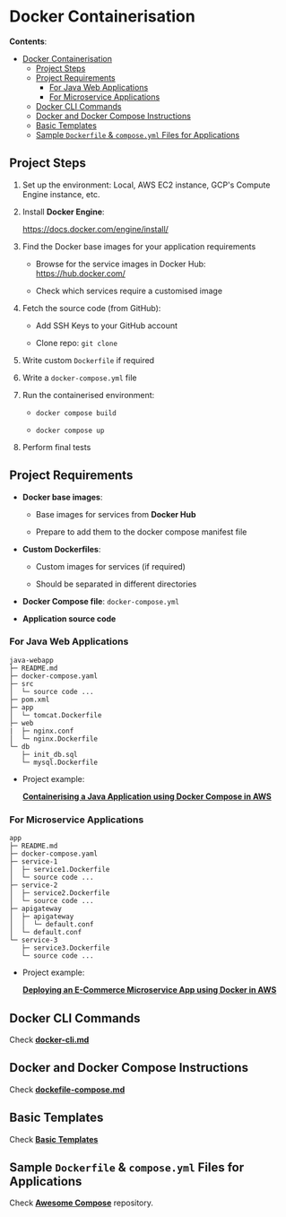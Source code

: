 # Docker Containerisation

**Contents**:

- [Docker Containerisation](#docker-containerisation)
  - [Project Steps](#project-steps)
  - [Project Requirements](#project-requirements)
    - [For Java Web Applications](#for-java-web-applications)
    - [For Microservice Applications](#for-microservice-applications)
  - [Docker CLI Commands](#docker-cli-commands)
  - [Docker and Docker Compose Instructions](#docker-and-docker-compose-instructions)
  - [Basic Templates](#basic-templates)
  - [Sample `Dockerfile` \& `compose.yml` Files for Applications](#sample-dockerfile--composeyml-files-for-applications)

## Project Steps

1. Set up the environment: Local, AWS EC2 instance, GCP's
Compute Engine instance, etc.

2. Install **Docker Engine**:
  
    https://docs.docker.com/engine/install/

3. Find the Docker base images for your application 
requirements

     * Browse for the service images in Docker Hub:
     https://hub.docker.com/

     * Check which services require a customised image

4. Fetch the source code (from GitHub):
  
     * Add SSH Keys to your GitHub account
     
     * Clone repo: `git clone`

5. Write custom `Dockerfile` if required

6. Write a `docker-compose.yml` file

7. Run the containerised environment: 
   
   * `docker compose build`
   
   * `docker compose up`

8. Perform final tests  

## Project Requirements

* **Docker base images**:
  
  - Base images for services from **Docker Hub**
  
  - Prepare to add them to the docker compose manifest 
  file

* **Custom Dockerfiles**:
  
  - Custom images for services (if required)
  
  - Should be separated in different directories

* **Docker Compose file**: `docker-compose.yml`

* **Application source code**

### For Java Web Applications

```
java-webapp
├─ README.md
├─ docker-compose.yaml
├─ src
│  └─ source code ...
├─ pom.xml
├─ app
│  └─ tomcat.Dockerfile
├─ web
|  ├─ nginx.conf
│  └─ nginx.Dockerfile
└─ db
   ├─ init_db.sql
   └─ mysql.Dockerfile
```

* Project example: 
  
  [**Containerising a Java Application using Docker Compose in AWS**](https://github.com/scaceresg/devops-vprofile-deployments/tree/17e606f50d6ec0da6a119215989b59848ba9c8fd/docker-aws-ec2)

### For Microservice Applications

```
app
├─ README.md
├─ docker-compose.yaml
├─ service-1
│  ├─ service1.Dockerfile
│  └─ source code ...
├─ service-2
│  ├─ service2.Dockerfile
│  └─ source code ...
├─ apigateway
│  ├─ apigateway
│  │  └─ default.conf
│  └─ default.conf
└─ service-3
   ├─ service3.Dockerfile
   └─ source code ...
```

* Project example:
  
  [**Deploying an E-Commerce Microservice App using Docker in AWS**](https://github.com/scaceresg/devops-ecommerce-docker-aws.git)

## Docker CLI Commands

Check [**docker-cli.md**](docker-cli.md)

## Docker and Docker Compose Instructions

Check [**dockefile-compose.md**](dockerfile-compose.md)

## Basic Templates

Check [**Basic Templates**](./basic-templates/)

## Sample `Dockerfile` & `compose.yml` Files for Applications

Check 
[**Awesome Compose**](https://github.com/docker/awesome-compose/tree/master) 
repository.